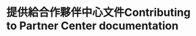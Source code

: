 # <a name="contributing-to-partner-center-documentation"></a><span data-ttu-id="dd2b9-101">提供給合作夥伴中心文件</span><span class="sxs-lookup"><span data-stu-id="dd2b9-101">Contributing to Partner Center documentation</span></span>